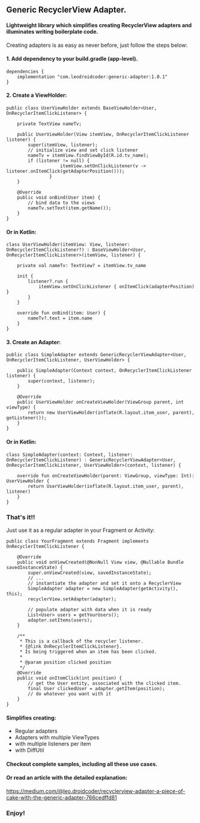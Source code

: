 

## Generic RecyclerView Adapter.

#### Lightweight library which simplifies creating RecyclerView adapters and illuminates writing boilerplate code.

Creating adapters is as easy as never before, just follow the steps below:

#### 1. Add dependency to your build.gradle (app-level).

    dependencies {
        implementation "com.leodroidcoder:generic-adapter:1.0.1"
    }

#### 2. Create a ViewHolder:

    public class UserViewHolder extends BaseViewHolder<User, OnRecyclerItemClickListener> {

        private TextView nameTv;

        public UserViewHolder(View itemView, OnRecyclerItemClickListener listener) {
            super(itemView, listener);
            // initialize view and set click listener
            nameTv = itemView.findViewById(R.id.tv_name);
            if (listener != null) {
                        itemView.setOnClickListener(v -> listener.onItemClick(getAdapterPosition()));
                    }
        }

        @Override
        public void onBind(User item) {
            // bind data to the views
            nameTv.setText(item.getName());
        }
    }

#### Or in Kotlin:

    class UserViewHolder(itemView: View, listener: OnRecyclerItemClickListener?) : BaseViewHolder<User, OnRecyclerItemClickListener>(itemView, listener) {

        private val nameTv: TextView? = itemView.tv_name

        init {
            listener?.run {
                itemView.setOnClickListener { onItemClick(adapterPosition) }
            }
        }

        override fun onBind(item: User) {
            nameTv?.text = item.name
        }
    }

#### 3. Create an Adapter:

    public class SimpleAdapter extends GenericRecyclerViewAdapter<User, OnRecyclerItemClickListener, UserViewHolder> {

        public SimpleAdapter(Context context, OnRecyclerItemClickListener listener) {
            super(context, listener);
        }

        @Override
        public UserViewHolder onCreateViewHolder(ViewGroup parent, int viewType) {
            return new UserViewHolder(inflate(R.layout.item_user, parent), getListener());
        }
    }

#### Or in Kotlin:

    class SimpleAdapter(context: Context, listener: OnRecyclerItemClickListener) : GenericRecyclerViewAdapter<User, OnRecyclerItemClickListener, UserViewHolder>(context, listener) {

        override fun onCreateViewHolder(parent: ViewGroup, viewType: Int): UserViewHolder {
            return UserViewHolder(inflate(R.layout.item_user, parent), listener)
        }
    }

### That's   it!!

Just use it as a regular adapter in your Fragment or Activity:

    public class YourFragment extends Fragment implements OnRecyclerItemClickListener {

        @Override
        public void onViewCreated(@NonNull View view, @Nullable Bundle savedInstanceState) {
            super.onViewCreated(view, savedInstanceState);
            // ...
            // instantiate the adapter and set it onto a RecyclerView
            SimpleAdapter adapter = new SimpleAdapter(getActivity(), this);
            recyclerView.setAdapter(adapter);

            // populate adapter with data when it is ready
            List<User> users = getYourUsers();
            adapter.setItems(users);
        }

        /**
         * This is a callback of the recycler listener.
         * {@link OnRecyclerItemClickListener}.
         * Is being triggered when an item has been clicked.
         *
         * @param position clicked position
         */
        @Override
        public void onItemClick(int position) {
            // get the User entity, associated with the clicked item.
            final User clickedUser = adapter.getItem(position);
            // do whatever you want with it
        }
    }

#### Simplifies creating:
- Regular adapters
- Adapters with multiple ViewTypes
- with multiple listeners per item
- with DiffUtil

#### Checkout complete samples, including all these use cases.
#### Or read an article with the detailed explanation:
https://medium.com/@leo.droidcoder/recyclerview-adapter-a-piece-of-cake-with-the-generic-adapter-766cedffd81

### Enjoy!
